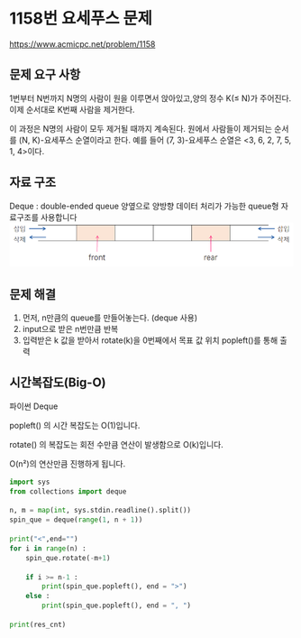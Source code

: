 # **1158번 요세푸스 문제**
https://www.acmicpc.net/problem/1158
## **문제 요구 사항**
1번부터 N번까지 N명의 사람이 원을 이루면서 앉아있고,양의 정수 K(≤ N)가 주어진다. 이제 순서대로 K번째 사람을 제거한다.

이 과정은 N명의 사람이 모두 제거될 때까지 계속된다. 원에서 사람들이 제거되는 순서를 (N, K)-요세푸스 순열이라고 한다. 예를 들어 (7, 3)-요세푸스 순열은 <3, 6, 2, 7, 5, 1, 4>이다.

## **자료 구조**
Deque : double-ended queue 양옆으로 양방향 데이터 처리가 가능한 queue형 자료구조를 사용합니다
![Alt deque](./img/deque.png)
## **문제 해결**
1. 먼저, n만큼의 queue를 만들어놓는다. (deque 사용)
2. input으로 받은 n번만큼 반복
3. 입력받은 k 값을 받아서 rotate(k)을 0번째에서 목표 값 위치 popleft()를 통해 출력


## **시간복잡도(Big-O)**
파이썬 Deque

popleft() 의 시간 복잡도는 O(1)입니다.

rotate() 의 복잡도는 회전 수만큼 연산이 발생함으로 O(k)입니다.

O(n²)의 연산만큼 진행하게 됩니다. 
```python
import sys
from collections import deque

n, m = map(int, sys.stdin.readline().split())
spin_que = deque(range(1, n + 1))

print("<",end="")
for i in range(n) :
    spin_que.rotate(-m+1)

    if i >= n-1 :   
        print(spin_que.popleft(), end = ">")
    else :
        print(spin_que.popleft(), end = ", ")

print(res_cnt)
```